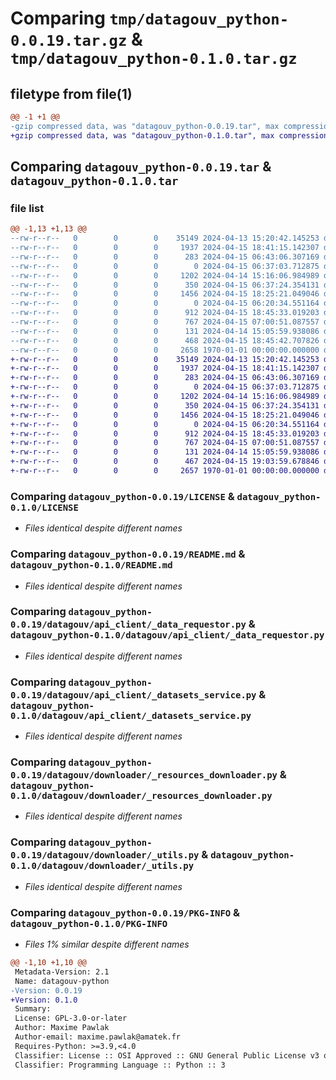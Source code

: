 # Comparing `tmp/datagouv_python-0.0.19.tar.gz` & `tmp/datagouv_python-0.1.0.tar.gz`

## filetype from file(1)

```diff
@@ -1 +1 @@
-gzip compressed data, was "datagouv_python-0.0.19.tar", max compression
+gzip compressed data, was "datagouv_python-0.1.0.tar", max compression
```

## Comparing `datagouv_python-0.0.19.tar` & `datagouv_python-0.1.0.tar`

### file list

```diff
@@ -1,13 +1,13 @@
--rw-r--r--   0        0        0    35149 2024-04-13 15:20:42.145253 datagouv_python-0.0.19/LICENSE
--rw-r--r--   0        0        0     1937 2024-04-15 18:41:15.142307 datagouv_python-0.0.19/README.md
--rw-r--r--   0        0        0      283 2024-04-15 06:43:06.307169 datagouv_python-0.0.19/datagouv/__init__.py
--rw-r--r--   0        0        0        0 2024-04-15 06:37:03.712875 datagouv_python-0.0.19/datagouv/api_client/__init__.py
--rw-r--r--   0        0        0     1202 2024-04-14 15:16:06.984989 datagouv_python-0.0.19/datagouv/api_client/_data_requestor.py
--rw-r--r--   0        0        0      350 2024-04-15 06:37:24.354131 datagouv_python-0.0.19/datagouv/api_client/_datagouv_client.py
--rw-r--r--   0        0        0     1456 2024-04-15 18:25:21.049046 datagouv_python-0.0.19/datagouv/api_client/_datasets_service.py
--rw-r--r--   0        0        0        0 2024-04-15 06:20:34.551164 datagouv_python-0.0.19/datagouv/downloader/__init__.py
--rw-r--r--   0        0        0      912 2024-04-15 18:45:33.019203 datagouv_python-0.0.19/datagouv/downloader/_resources_downloader.py
--rw-r--r--   0        0        0      767 2024-04-15 07:00:51.087557 datagouv_python-0.0.19/datagouv/downloader/_utils.py
--rw-r--r--   0        0        0      131 2024-04-14 15:05:59.938086 datagouv_python-0.0.19/datagouv/main.py
--rw-r--r--   0        0        0      468 2024-04-15 18:45:42.707826 datagouv_python-0.0.19/pyproject.toml
--rw-r--r--   0        0        0     2658 1970-01-01 00:00:00.000000 datagouv_python-0.0.19/PKG-INFO
+-rw-r--r--   0        0        0    35149 2024-04-13 15:20:42.145253 datagouv_python-0.1.0/LICENSE
+-rw-r--r--   0        0        0     1937 2024-04-15 18:41:15.142307 datagouv_python-0.1.0/README.md
+-rw-r--r--   0        0        0      283 2024-04-15 06:43:06.307169 datagouv_python-0.1.0/datagouv/__init__.py
+-rw-r--r--   0        0        0        0 2024-04-15 06:37:03.712875 datagouv_python-0.1.0/datagouv/api_client/__init__.py
+-rw-r--r--   0        0        0     1202 2024-04-14 15:16:06.984989 datagouv_python-0.1.0/datagouv/api_client/_data_requestor.py
+-rw-r--r--   0        0        0      350 2024-04-15 06:37:24.354131 datagouv_python-0.1.0/datagouv/api_client/_datagouv_client.py
+-rw-r--r--   0        0        0     1456 2024-04-15 18:25:21.049046 datagouv_python-0.1.0/datagouv/api_client/_datasets_service.py
+-rw-r--r--   0        0        0        0 2024-04-15 06:20:34.551164 datagouv_python-0.1.0/datagouv/downloader/__init__.py
+-rw-r--r--   0        0        0      912 2024-04-15 18:45:33.019203 datagouv_python-0.1.0/datagouv/downloader/_resources_downloader.py
+-rw-r--r--   0        0        0      767 2024-04-15 07:00:51.087557 datagouv_python-0.1.0/datagouv/downloader/_utils.py
+-rw-r--r--   0        0        0      131 2024-04-14 15:05:59.938086 datagouv_python-0.1.0/datagouv/main.py
+-rw-r--r--   0        0        0      467 2024-04-15 19:03:59.678846 datagouv_python-0.1.0/pyproject.toml
+-rw-r--r--   0        0        0     2657 1970-01-01 00:00:00.000000 datagouv_python-0.1.0/PKG-INFO
```

### Comparing `datagouv_python-0.0.19/LICENSE` & `datagouv_python-0.1.0/LICENSE`

 * *Files identical despite different names*

### Comparing `datagouv_python-0.0.19/README.md` & `datagouv_python-0.1.0/README.md`

 * *Files identical despite different names*

### Comparing `datagouv_python-0.0.19/datagouv/api_client/_data_requestor.py` & `datagouv_python-0.1.0/datagouv/api_client/_data_requestor.py`

 * *Files identical despite different names*

### Comparing `datagouv_python-0.0.19/datagouv/api_client/_datasets_service.py` & `datagouv_python-0.1.0/datagouv/api_client/_datasets_service.py`

 * *Files identical despite different names*

### Comparing `datagouv_python-0.0.19/datagouv/downloader/_resources_downloader.py` & `datagouv_python-0.1.0/datagouv/downloader/_resources_downloader.py`

 * *Files identical despite different names*

### Comparing `datagouv_python-0.0.19/datagouv/downloader/_utils.py` & `datagouv_python-0.1.0/datagouv/downloader/_utils.py`

 * *Files identical despite different names*

### Comparing `datagouv_python-0.0.19/PKG-INFO` & `datagouv_python-0.1.0/PKG-INFO`

 * *Files 1% similar despite different names*

```diff
@@ -1,10 +1,10 @@
 Metadata-Version: 2.1
 Name: datagouv-python
-Version: 0.0.19
+Version: 0.1.0
 Summary: 
 License: GPL-3.0-or-later
 Author: Maxime Pawlak
 Author-email: maxime.pawlak@amatek.fr
 Requires-Python: >=3.9,<4.0
 Classifier: License :: OSI Approved :: GNU General Public License v3 or later (GPLv3+)
 Classifier: Programming Language :: Python :: 3
```

